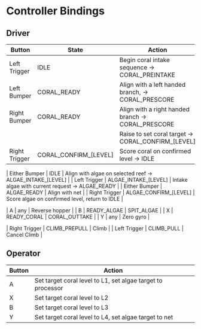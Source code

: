 # Controller Bindings

## Driver

| Button | State | Action |
| ------ | ----- | ------ |
| Left Trigger | IDLE | Begin coral intake sequence -> CORAL_PREINTAKE |
| Left Bumper | CORAL_READY | Align with a left handed branch, -> CORAL_PRESCORE |
| Right Bumper | CORAL_READY | Align with a right handed branch -> CORAL_PRESCORE |
| |  | Raise to set coral target -> CORAL_CONFIRM_[LEVEL] |
| Right Trigger | CORAL_CONFIRM_[LEVEL] | Score coral on confirmed level -> IDLE |

| Either Bumper | IDLE | Align with algae on selected reef -> ALGAE_INTAKE_[LEVEL] |
| Left Trigger | ALGAE_INTAKE_[LEVEL] | Intake algae with current request -> ALGAE_READY |
| Either Bumper | ALGAE_READY | Align with net |
| Right Trigger | ALGAE_CONFIRM_[LEVEL] | Score algae on confirmed level, return to IDLE |

| A | any | Reverse hopper |
| B | READY_ALGAE | SPIT_ALGAE |
| X | READY_CORAL | CORAL_OUTTAKE |
| Y | any | Zero gyro |

| Right Trigger | CLIMB_PREPULL | Climb |
| Left Trigger | CLIMB_PULL | Cancel Climb |

## Operator

| Button | Action |
| ------ | ------ |
| A | Set target coral level to L1, set algae target to processor  |
| X | Set target coral level to L2 |
| B | Set target coral level to L3 |
| Y | Set target coral level to L4, set algae target to net |
